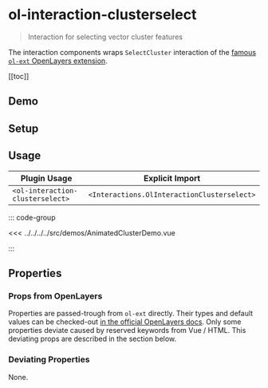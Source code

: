 # ol-interaction-clusterselect

> Interaction for selecting vector cluster features

The interaction components wraps `SelectCluster` interaction of the [famous `ol-ext` OpenLayers extension](http://viglino.github.io/ol-ext/).

[[toc]]

## Demo

<script setup>
import AnimatedClusterDemo from "@demos/AnimatedClusterDemo.vue"
</script>

<ClientOnly>
<AnimatedClusterDemo />
</ClientOnly>

## Setup

<!--@include: ../../interactions.plugin.md-->

## Usage

| Plugin Usage                     |               Explicit Import               |
|----------------------------------|:-------------------------------------------:|
| `<ol-interaction-clusterselect>` | `<Interactions.OlInteractionClusterselect>` |

::: code-group

<<< ../../../../src/demos/AnimatedClusterDemo.vue

:::

## Properties

### Props from OpenLayers

Properties are passed-trough from `ol-ext` directly.
Their types and default values can be checked-out [in the official OpenLayers docs](http://viglino.github.io/ol-ext/doc/doc-pages/ol.interaction.SelectCluster.html).
Only some properties deviate caused by reserved keywords from Vue / HTML.
This deviating props are described in the section below.

### Deviating Properties

None.
